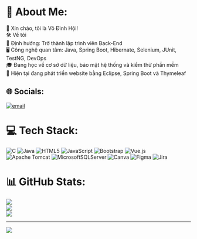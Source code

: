 # 💫 About Me:
👋 Xin chào, tôi là Võ Đình Hội!<br>🛠️ Về tôi  <br>🎯 Định hướng: Trở thành lập trình viên Back-End <br>🖥️ Công nghệ quan tâm: Java, Spring Boot, Hibernate, Selenium, JUnit, TestNG, DevOps  <br>🎓 Đang học về cơ sở dữ liệu, bảo mật hệ thống và kiểm thử phần mềm  <br>🌱 Hiện tại đang phát triển website bằng Eclipse, Spring Boot và Thymeleaf  


## 🌐 Socials:
[![email](https://img.shields.io/badge/Email-D14836?logo=gmail&logoColor=white)](mailto:vodinhhoi1@gmail.com) 

# 💻 Tech Stack:
![C](https://img.shields.io/badge/c-%2300599C.svg?style=for-the-badge&logo=c&logoColor=white) ![Java](https://img.shields.io/badge/java-%23ED8B00.svg?style=for-the-badge&logo=openjdk&logoColor=white) ![HTML5](https://img.shields.io/badge/html5-%23E34F26.svg?style=for-the-badge&logo=html5&logoColor=white) ![JavaScript](https://img.shields.io/badge/javascript-%23323330.svg?style=for-the-badge&logo=javascript&logoColor=%23F7DF1E) ![Bootstrap](https://img.shields.io/badge/bootstrap-%238511FA.svg?style=for-the-badge&logo=bootstrap&logoColor=white) ![Vue.js](https://img.shields.io/badge/vue.js-%2335495e.svg?style=for-the-badge&logo=vuedotjs&logoColor=%234FC08D) ![Apache Tomcat](https://img.shields.io/badge/apache%20tomcat-%23F8DC75.svg?style=for-the-badge&logo=apache-tomcat&logoColor=black) ![MicrosoftSQLServer](https://img.shields.io/badge/Microsoft%20SQL%20Server-CC2927?style=for-the-badge&logo=microsoft%20sql%20server&logoColor=white) ![Canva](https://img.shields.io/badge/Canva-%2300C4CC.svg?style=for-the-badge&logo=Canva&logoColor=white) ![Figma](https://img.shields.io/badge/figma-%23F24E1E.svg?style=for-the-badge&logo=figma&logoColor=white) ![Jira](https://img.shields.io/badge/jira-%230A0FFF.svg?style=for-the-badge&logo=jira&logoColor=white)
# 📊 GitHub Stats:
![](https://github-readme-stats.vercel.app/api?username=Name&theme=dark&hide_border=false&include_all_commits=false&count_private=false)<br/>
![](https://nirzak-streak-stats.vercel.app/?user=Name&theme=dark&hide_border=false)<br/>
![](https://github-readme-stats.vercel.app/api/top-langs/?username=Name&theme=dark&hide_border=false&include_all_commits=false&count_private=false&layout=compact)

---
[![](https://visitcount.itsvg.in/api?id=Name&icon=0&color=0)](https://visitcount.itsvg.in)

<!-- Proudly created with GPRM ( https://gprm.itsvg.in ) -->

